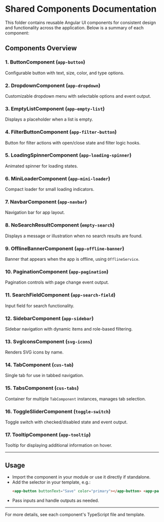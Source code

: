 # Shared Components Documentation

This folder contains reusable Angular UI components for consistent design and functionality across the application. Below is a summary of each component:

## Components Overview

### 1. ButtonComponent (`app-button`)

Configurable button with text, size, color, and type options.

### 2. DropdownComponent (`app-dropdown`)

Customizable dropdown menu with selectable options and event output.

### 3. EmptyListComponent (`app-empty-list`)

Displays a placeholder when a list is empty.

### 4. FilterButtonComponent (`app-filter-button`)

Button for filter actions with open/close state and filter logic hooks.

### 5. LoadingSpinnerComponent (`app-loading-spinner`)

Animated spinner for loading states.

### 6. MiniLoaderComponent (`app-mini-loader`)

Compact loader for small loading indicators.

### 7. NavbarComponent (`app-navbar`)

Navigation bar for app layout.

### 8. NoSearchResultComponent (`empty-search`)

Displays a message or illustration when no search results are found.

### 9. OfflineBannerComponent (`app-offline-banner`)

Banner that appears when the app is offline, using `OfflineService`.

### 10. PaginationComponent (`app-pagination`)

Pagination controls with page change event output.

### 11. SearchFieldComponent (`app-search-field`)

Input field for search functionality.

### 12. SidebarComponent (`app-sidebar`)

Sidebar navigation with dynamic items and role-based filtering.

### 13. SvgIconsComponent (`svg-icons`)

Renders SVG icons by name.

### 14. TabComponent (`cus-tab`)

Single tab for use in tabbed navigation.

### 15. TabsComponent (`cus-tabs`)

Container for multiple `TabComponent` instances, manages tab selection.

### 16. ToggleSliderComponent (`toggle-switch`)

Toggle switch with checked/disabled state and event output.

### 17. TooltipComponent (`app-tooltip`)

Tooltip for displaying additional information on hover.

---

## Usage

- Import the component in your module or use it directly if standalone.
- Add the selector in your template, e.g.:
  ```html
  <app-button buttonText="Save" color="primary"></app-button> <app-pagination [totalCount]="100" (pageChange)="onPageChange($event)"></app-pagination>
  ```
- Pass inputs and handle outputs as needed.

---

For more details, see each component's TypeScript file and template.
